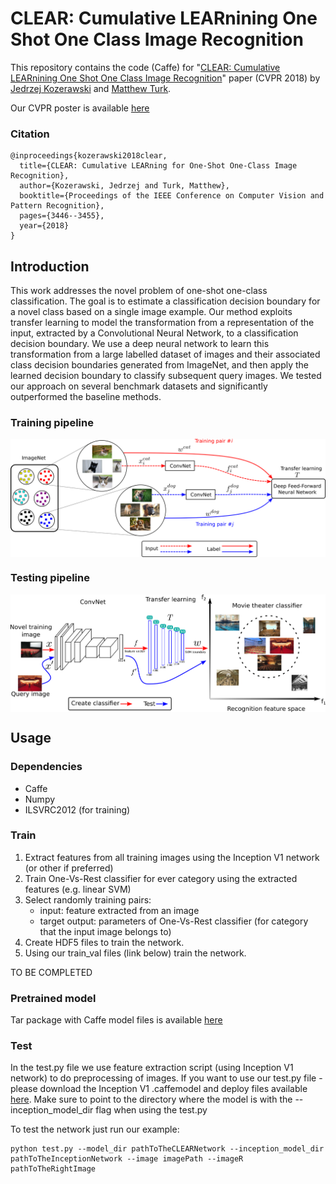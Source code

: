 # CLEAR: Cumulative LEARnining One Shot One Class Image Recognition

This repository contains the code (Caffe) for "[CLEAR: Cumulative LEARnining One Shot One Class Image Recognition](http://openaccess.thecvf.com/content_cvpr_2018/CameraReady/3412.pdf)" paper (CVPR 2018) by [Jedrzej Kozerawski](https://github.com/JKozerawski/) and [Matthew Turk](http://www.cs.ucsb.edu/~mturk/).

Our CVPR poster is available [here](https://drive.google.com/open?id=17zFHS1Zq719cFYTrFd-G6QGSsj3VLSML)

### Citation
```
@inproceedings{kozerawski2018clear,
  title={CLEAR: Cumulative LEARning for One-Shot One-Class Image Recognition},
  author={Kozerawski, Jedrzej and Turk, Matthew},
  booktitle={Proceedings of the IEEE Conference on Computer Vision and Pattern Recognition},
  pages={3446--3455},
  year={2018}
}
```

## Introduction
This work addresses the novel problem of one-shot one-class classification. The goal is to estimate a classification decision boundary for a novel class based on a single image example. Our method exploits transfer learning to model the transformation from a representation of the input, extracted by a Convolutional Neural Network, to a classification decision boundary. We use a deep neural network to learn this transformation from a large labelled dataset of images and their associated class decision boundaries generated from ImageNet, and then apply the learned decision boundary to classify subsequent query images. We tested our approach on several benchmark datasets and significantly outperformed the baseline methods.

### Training pipeline
<img align="center" src="https://github.com/JKozerawski/CLEAR-osoc/blob/master/clear_images/train_pipeline.png">

### Testing pipeline
<img align="center" src="https://github.com/JKozerawski/CLEAR-osoc/blob/master/clear_images/test_pipeline.png">

## Usage

### Dependencies
- Caffe
- Numpy
- ILSVRC2012 (for training)

### Train
1. Extract features from all training images using the Inception V1 network (or other if preferred)
2. Train One-Vs-Rest classifier for ever category using the extracted features (e.g. linear SVM)
3. Select randomly training pairs:
	- input: 	 feature extracted from an image
	- target output: parameters of One-Vs-Rest classifier (for category that the input image belongs to)
4. Create HDF5 files to train the network.
5. Using our train_val files (link below) train the network.	

TO BE COMPLETED

### Pretrained model

Tar package with Caffe model files is available [here](https://drive.google.com/file/d/1KRPXw5clTRveG27ro-JEe-GHbzfA28Kp/view?usp=sharing)

### Test
In the test.py file we use feature extraction script (using Inception V1 network) to do preprocessing of images.
If you want to use our test.py file - please download the Inception V1 .caffemodel and deploy files available [here](https://drive.google.com/file/d/1WctmdPPkMCu7XFuAFixruG_a55grGiFP/view?usp=sharing). Make sure to point to the directory where the model is with the --inception_model_dir flag when using the test.py

To test the network just run our example:
```
python test.py --model_dir pathToTheCLEARNetwork --inception_model_dir pathToTheInceptionNetwork --image imagePath --imageR pathToTheRightImage
```
